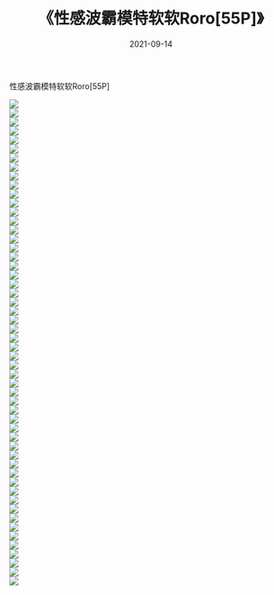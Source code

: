 ﻿---
layout: post
title:  《性感波霸模特软软Roro[55P]》
date:   2021-09-14
img: http://pic.660000.xyz/1:/性感/2021/性感波霸模特软软Roro[55P]/000.jpg
categories: [美女, 清纯, 唯美]
---

性感波霸模特软软Roro[55P]

  ![](http://pic.660000.xyz/1:/性感/2021/性感波霸模特软软Roro[55P]/001.jpg) <br> ![](http://pic.660000.xyz/1:/性感/2021/性感波霸模特软软Roro[55P]/002.jpg) <br> ![](http://pic.660000.xyz/1:/性感/2021/性感波霸模特软软Roro[55P]/003.jpg) <br> ![](http://pic.660000.xyz/1:/性感/2021/性感波霸模特软软Roro[55P]/004.jpg) <br> ![](http://pic.660000.xyz/1:/性感/2021/性感波霸模特软软Roro[55P]/005.jpg) <br> ![](http://pic.660000.xyz/1:/性感/2021/性感波霸模特软软Roro[55P]/006.jpg) <br> ![](http://pic.660000.xyz/1:/性感/2021/性感波霸模特软软Roro[55P]/007.jpg) <br> ![](http://pic.660000.xyz/1:/性感/2021/性感波霸模特软软Roro[55P]/008.jpg) <br> ![](http://pic.660000.xyz/1:/性感/2021/性感波霸模特软软Roro[55P]/009.jpg) <br> ![](http://pic.660000.xyz/1:/性感/2021/性感波霸模特软软Roro[55P]/010.jpg) <br> ![](http://pic.660000.xyz/1:/性感/2021/性感波霸模特软软Roro[55P]/011.jpg) <br> ![](http://pic.660000.xyz/1:/性感/2021/性感波霸模特软软Roro[55P]/012.jpg) <br> ![](http://pic.660000.xyz/1:/性感/2021/性感波霸模特软软Roro[55P]/013.jpg) <br> ![](http://pic.660000.xyz/1:/性感/2021/性感波霸模特软软Roro[55P]/014.jpg) <br> ![](http://pic.660000.xyz/1:/性感/2021/性感波霸模特软软Roro[55P]/015.jpg) <br> ![](http://pic.660000.xyz/1:/性感/2021/性感波霸模特软软Roro[55P]/016.jpg) <br> ![](http://pic.660000.xyz/1:/性感/2021/性感波霸模特软软Roro[55P]/017.jpg) <br> ![](http://pic.660000.xyz/1:/性感/2021/性感波霸模特软软Roro[55P]/018.jpg) <br> ![](http://pic.660000.xyz/1:/性感/2021/性感波霸模特软软Roro[55P]/019.jpg) <br> ![](http://pic.660000.xyz/1:/性感/2021/性感波霸模特软软Roro[55P]/020.jpg) <br> ![](http://pic.660000.xyz/1:/性感/2021/性感波霸模特软软Roro[55P]/021.jpg) <br> ![](http://pic.660000.xyz/1:/性感/2021/性感波霸模特软软Roro[55P]/022.jpg) <br> ![](http://pic.660000.xyz/1:/性感/2021/性感波霸模特软软Roro[55P]/023.jpg) <br> ![](http://pic.660000.xyz/1:/性感/2021/性感波霸模特软软Roro[55P]/024.jpg) <br> ![](http://pic.660000.xyz/1:/性感/2021/性感波霸模特软软Roro[55P]/025.jpg) <br> ![](http://pic.660000.xyz/1:/性感/2021/性感波霸模特软软Roro[55P]/026.jpg) <br> ![](http://pic.660000.xyz/1:/性感/2021/性感波霸模特软软Roro[55P]/027.jpg) <br> ![](http://pic.660000.xyz/1:/性感/2021/性感波霸模特软软Roro[55P]/028.jpg) <br> ![](http://pic.660000.xyz/1:/性感/2021/性感波霸模特软软Roro[55P]/029.jpg) <br> ![](http://pic.660000.xyz/1:/性感/2021/性感波霸模特软软Roro[55P]/030.jpg) <br> ![](http://pic.660000.xyz/1:/性感/2021/性感波霸模特软软Roro[55P]/031.jpg) <br> ![](http://pic.660000.xyz/1:/性感/2021/性感波霸模特软软Roro[55P]/032.jpg) <br> ![](http://pic.660000.xyz/1:/性感/2021/性感波霸模特软软Roro[55P]/033.jpg) <br> ![](http://pic.660000.xyz/1:/性感/2021/性感波霸模特软软Roro[55P]/034.jpg) <br> ![](http://pic.660000.xyz/1:/性感/2021/性感波霸模特软软Roro[55P]/035.jpg) <br> ![](http://pic.660000.xyz/1:/性感/2021/性感波霸模特软软Roro[55P]/036.jpg) <br> ![](http://pic.660000.xyz/1:/性感/2021/性感波霸模特软软Roro[55P]/037.jpg) <br> ![](http://pic.660000.xyz/1:/性感/2021/性感波霸模特软软Roro[55P]/038.jpg) <br> ![](http://pic.660000.xyz/1:/性感/2021/性感波霸模特软软Roro[55P]/039.jpg) <br> ![](http://pic.660000.xyz/1:/性感/2021/性感波霸模特软软Roro[55P]/040.jpg) <br> ![](http://pic.660000.xyz/1:/性感/2021/性感波霸模特软软Roro[55P]/041.jpg) <br> ![](http://pic.660000.xyz/1:/性感/2021/性感波霸模特软软Roro[55P]/042.jpg) <br> ![](http://pic.660000.xyz/1:/性感/2021/性感波霸模特软软Roro[55P]/043.jpg) <br> ![](http://pic.660000.xyz/1:/性感/2021/性感波霸模特软软Roro[55P]/044.jpg) <br> ![](http://pic.660000.xyz/1:/性感/2021/性感波霸模特软软Roro[55P]/045.jpg) <br> ![](http://pic.660000.xyz/1:/性感/2021/性感波霸模特软软Roro[55P]/046.jpg) <br> ![](http://pic.660000.xyz/1:/性感/2021/性感波霸模特软软Roro[55P]/047.jpg) <br> ![](http://pic.660000.xyz/1:/性感/2021/性感波霸模特软软Roro[55P]/048.jpg) <br> ![](http://pic.660000.xyz/1:/性感/2021/性感波霸模特软软Roro[55P]/049.jpg) <br> ![](http://pic.660000.xyz/1:/性感/2021/性感波霸模特软软Roro[55P]/050.jpg) <br> ![](http://pic.660000.xyz/1:/性感/2021/性感波霸模特软软Roro[55P]/051.jpg) <br> ![](http://pic.660000.xyz/1:/性感/2021/性感波霸模特软软Roro[55P]/052.jpg) <br> ![](http://pic.660000.xyz/1:/性感/2021/性感波霸模特软软Roro[55P]/053.jpg) <br> ![](http://pic.660000.xyz/1:/性感/2021/性感波霸模特软软Roro[55P]/054.jpg) <br>